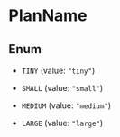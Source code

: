 

# PlanName

## Enum


* `TINY` (value: `"tiny"`)

* `SMALL` (value: `"small"`)

* `MEDIUM` (value: `"medium"`)

* `LARGE` (value: `"large"`)



